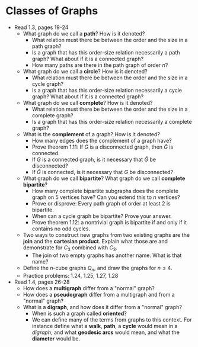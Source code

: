 # Classes of Graphs

- Read 1.3, pages 19-24
    - What graph do we call a **path**? How is it denoted?
        - What relation must there be between the order and the size in a path graph?
        - Is a graph that has this order-size relation necessarily a path graph? What about if it is a connected graph?
        - How many paths are there in the path graph of order $n$?
    - What graph do we call a **circle**? How is it denoted?
        - What relation must there be between the order and the size in a cycle graph?
        - Is a graph that has this order-size relation necessarily a cycle graph? What about if it is a connected graph?
    - What graph do we call **complete**? How is it denoted?
        - What relation must there be between the order and the size in a complete graph?
        - Is a graph that has this order-size relation necessarily a complete graph?
    - What is the **complement** of a graph? How is it denoted?
        - How many edges does the complement of a graph have?
        - Prove theorem 1.11: If $G$ is a disconnected graph, then $\bar G$ is connected.
        - If $G$ is a connected graph, is it necessary that $\bar G$ be disconnected?
        - If $\bar G$ is connected, is it necessary that $G$ be disconnected?
    - What graph do we call **bipartite**? What graph do we call **complete bipartite**?
        - How many complete bipartite subgraphs does the complete graph on 5 vertices have? Can you extend this to $n$ vertices?
        - Prove or disprove: Every path graph of order at least $2$ is bipartite.
        - When can a cycle graph be bipartite? Prove your answer.
        - Prove theorem 1.12: a nontrivial graph is bipartite if and only if it contains no odd cycles.
    - Two ways to construct new graphs from two existing graphs are the **join** and the **cartesian product**. Explain what those are and demonstrate for $C_3$ combined with $C_3$.
        - The join of two empty graphs has another name. What is that name?
    - Define the $n$-cube graphs $Q_n$, and draw the graphs for $n\leq 4$.
    - Practice problems: 1.24, 1.25, 1.27, 1.28
- Read 1.4, pages 26-28
    - How does a **multigraph** differ from a "normal" graph?
    - How does a **pseudograph** differ from a multigraph and from a "normal" graph?
    - What is a **digraph**, and how does it differ from a "normal" graph?
        - When is such a graph called **oriented**?
        - We can define many of the terms from graphs to this context. For instance define what a **walk**, **path**, a **cycle** would mean in a *digraph*, and what **geodesic arcs** would mean, and what the **diameter** would be.

